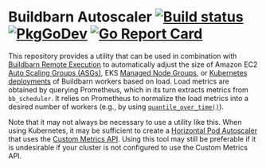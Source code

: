 # Buildbarn Autoscaler [![Build status](https://github.com/buildbarn/bb-autoscaler/workflows/master/badge.svg)](https://github.com/buildbarn/bb-autoscaler/actions) [![PkgGoDev](https://pkg.go.dev/badge/github.com/buildbarn/bb-autoscaler)](https://pkg.go.dev/github.com/buildbarn/bb-autoscaler) [![Go Report Card](https://goreportcard.com/badge/github.com/buildbarn/bb-autoscaler)](https://goreportcard.com/report/github.com/buildbarn/bb-autoscaler)

This repository provides a utility that can be used in combination with
[Buildbarn Remote Execution](https://github.com/buildbarn/bb-remote-execution)
to automatically adjust the size of Amazon EC2
[Auto Scaling Groups (ASGs)](https://docs.aws.amazon.com/autoscaling/ec2/userguide/AutoScalingGroup.html),
EKS [Managed Node Groups](https://docs.aws.amazon.com/eks/latest/userguide/managed-node-groups.html),
or [Kubernetes deployments](https://kubernetes.io/docs/concepts/workloads/controllers/deployment/)
of Buildbarn workers based on load. Load metrics are obtained by
querying Prometheus, which in its turn extracts metrics from
`bb_scheduler`. It relies on Prometheus to normalize the load metrics
into a desired number of workers (e.g., by using
[`quantile_over_time()`](https://prometheus.io/docs/prometheus/latest/querying/functions/#aggregation_over_time)).

Note that it may not always be necessary to use a utility like this.
When using Kubernetes, it may be sufficient to create a
[Horizontal Pod Autoscaler](https://kubernetes.io/docs/tasks/run-application/horizontal-pod-autoscale/)
that uses the [Custom Metrics API](https://github.com/kubernetes/community/blob/master/contributors/design-proposals/instrumentation/custom-metrics-api.md).
Using this tool may still be preferable if it is undesirable if your
cluster is not configured to use the Custom Metrics API.
